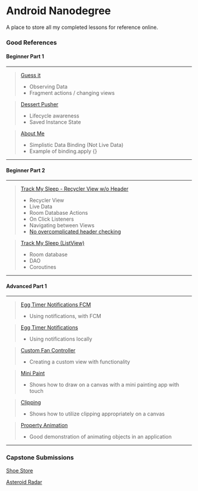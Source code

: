 

# Android Nanodegree

A place to store all my completed lessons for reference online.

### Good References

#### Beginner Part 1
--------
> [Guess it](https://github.com/rwarner/Android-Nanodegree-Lessons/tree/main/Beginner%20-%20Part%201/GuessIt) 
> - Observing Data
> - Fragment actions / changing views

> [Dessert Pusher](https://github.com/rwarner/Android-Nanodegree-Lessons/tree/main/Beginner%20-%20Part%201/DessertPusher)
> - Lifecycle awareness
> - Saved Instance State

> [About Me](https://github.com/rwarner/Android-Nanodegree-Lessons/tree/main/Beginner%20-%20Part%201/AboutMe)
> - Simplistic Data Binding (Not Live Data)
> - Example of binding.apply {}
--------

#### Beginner Part 2
--------
> [Track My Sleep - Recycler View w/o Header](https://github.com/rwarner/Android-Nanodegree-Lessons/tree/main/Beginner%20-%20Part%202/SleepTrackerRecyclerView_NoHeader)
> - Recycler View
> - Live Data
> - Room Database Actions
> - On Click Listeners
> - Navigating between Views
> - [No overcomplicated header checking](https://github.com/rwarner/Android-Nanodegree-Lessons/tree/main/Beginner%20-%20Part%202/SleepTrackerRecyclerView_Header)

> [Track My Sleep (ListView)](https://github.com/rwarner/Android-Nanodegree-Lessons/tree/main/Beginner%20-%20Part%202/SleepTrackerListView)
> - Room database
> - DAO
> - Coroutines
--------

#### Advanced Part 1
--------
> [Egg Timer Notifications FCM](https://github.com/rwarner/Android-Nanodegree/tree/main/Advanced%20-%20Part%201/egg-timer-notifications-fcm)
> - Using notifications, with FCM

> [Egg Timer Notifications](https://github.com/rwarner/Android-Nanodegree/tree/main/Advanced%20-%20Part%201/egg-timer-notifications)
> - Using notifications locally

> [Custom Fan Controller](https://github.com/rwarner/Android-Nanodegree/tree/main/Advanced%20-%20Part%201/Custom-Fan-Controller)
> - Creating a custom view with functionality

> [Mini Paint](https://github.com/rwarner/Android-Nanodegree/tree/main/Advanced%20-%20Part%201/MiniPaint)
> - Shows how to draw on a canvas with a mini painting app with touch

> [Clipping](https://github.com/rwarner/Android-Nanodegree/tree/main/Advanced%20-%20Part%201/ClippingExample)
> - Shows how to utilize clipping appropriately on a canvas

> [Property Animation](https://github.com/rwarner/Android-Nanodegree/tree/main/Advanced%20-%20Part%201/property-animation)
> - Good demonstration of animating objects in an application
--------



### Capstone Submissions

[Shoe Store](https://github.com/rwarner/Android-Nanodegree/tree/main/Capstones/Beginner-Part-1-Shoe-Store)

[Asteroid Radar](https://github.com/rwarner/Android-Nanodegree/tree/main/Capstones/Beginner-Part-2-Asteroid-Radar)
